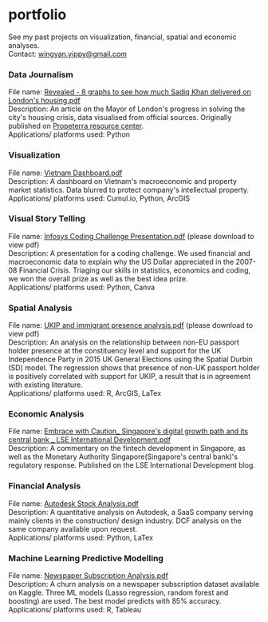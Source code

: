 # portfolio
See my past projects on visualization, financial, spatial and economic analyses. <br>
Contact: wingyan.yippy@gmail.com

### Data Journalism
File name: [Revealed - 8 graphs to see how much Sadiq Khan delivered on London's housing.pdf](https://github.com/wy-yip/personal-projects/blob/main/Revealed%20-%208%20graphs%20to%20see%20how%20much%20Sadiq%20Khan%20delivered%20on%20London's%20housing.pdf) <br>
Description: An article on the Mayor of London's progress in solving the city's housing crisis, data visualised from official sources. Originally published on [Propeterra resource center](https://www.propeterra.com/resource-center/revealed-8-graphs-see-how-much-sadiq-khan-delivered-on-londons-housing). <br>
Applications/ platforms used: Python <br>

### Visualization
File name: [Vietnam Dashboard.pdf](https://github.com/wy-yip/personal-projects/blob/main/Vietnam%20Dashboard.pdf) <br>
Description: A dashboard on Vietnam's macroeconomic and property market statistics. Data blurred to protect company's intellectual property. <br>
Applications/ platforms used: Cumul.io, Python, ArcGIS <br>

### Visual Story Telling
File name: [Infosys Coding Challenge Presentation.pdf](https://github.com/wy-yip/personal-projects/blob/main/Infosys%20Coding%20Challenge%20Presentation.pdf) (please download to view pdf) <br>
Description: A presentation for a coding challenge. We used financial and macroeconomic data to explain why the US Dollar appreciated in the 2007-08 Financial Crisis. Triaging our skills in statistics, economics and coding, we won the overall prize as well as the best idea prize. <br>
Applications/ platforms used: Python, Canva <br>

### Spatial Analysis 
File name: [UKIP and immigrant presence analysis.pdf](https://github.com/wy-yip/personal-projects/blob/main/UKIP%20and%20immigrant%20presence%20analysis.pdf) (please download to view pdf) <br>
Description: An analysis on the relationship between non-EU passport holder presence at the constituency level and support for the UK Independence Party in 2015 UK General Elections using the Spatial Durbin (SD) model. The regression shows that presence of non-UK passport holder is positively correlated with support for UKIP, a result that is in agreement with existing literature.<br> 
Applications/ platforms used: R, ArcGIS, LaTex <br>

### Economic Analysis
File name: [Embrace with Caution_ Singapore's digital growth path and its central bank _ LSE International Development.pdf](https://github.com/wy-yip/personal-projects/blob/main/Embrace%20with%20Caution_%20Singapore's%20digital%20growth%20path%20and%20its%20central%20bank%20_%20LSE%20International%20Development.pdf) <br>
Description: A commentary on the fintech development in Singapore, as well as the Monetary Authority Singapore(Singapore's central bank)'s regulatory response. Published on the LSE International Development blog.

### Financial Analysis
File name: [Autodesk Stock Analysis.pdf](https://github.com/wy-yip/personal-projects/blob/main/Autodesk%20Stock%20Analysis.pdf) <br>
Description: A quantitative analysis on Autodesk, a SaaS company serving mainly clients in the construction/ design industry. DCF analysis on the same company available upon request.<br>
Applications/ platforms used: Python, LaTex <br>

### Machine Learning Predictive Modelling
File name: [Newspaper Subscription Analysis.pdf](https://github.com/wy-yip/personal-projects/blob/main/Newspaper%20Subscription%20Analysis.pdf) <br>
Description: A churn analysis on a newspaper subscription dataset available on Kaggle. Three ML models (Lasso regression, random forest and boosting) are used. The best model predicts with 85% accuracy.<br>
Applications/ platforms used: R, Tableau <br>




